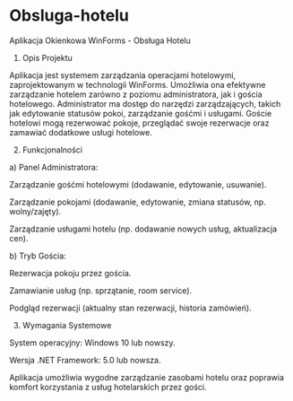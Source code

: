 # Obsluga-hotelu
Aplikacja Okienkowa WinForms - Obsługa Hotelu

1. Opis Projektu

Aplikacja jest systemem zarządzania operacjami hotelowymi, zaprojektowanym w technologii WinForms. Umożliwia ona efektywne zarządzanie hotelem zarówno z poziomu administratora, jak i gościa hotelowego. Administrator ma dostęp do narzędzi zarządzających, takich jak edytowanie statusów pokoi, zarządzanie gośćmi i usługami. Goście hotelowi mogą rezerwować pokoje, przeglądać swoje rezerwacje oraz zamawiać dodatkowe usługi hotelowe.

2. Funkcjonalności

a) Panel Administratora:

Zarządzanie gośćmi hotelowymi (dodawanie, edytowanie, usuwanie).

Zarządzanie pokojami (dodawanie, edytowanie, zmiana statusów, np. wolny/zajęty).

Zarządzanie usługami hotelu (np. dodawanie nowych usług, aktualizacja cen).


b) Tryb Gościa:

Rezerwacja pokoju przez gościa.

Zamawianie usług (np. sprzątanie, room service).

Podgląd rezerwacji (aktualny stan rezerwacji, historia zamówień).


3. Wymagania Systemowe

System operacyjny: Windows 10 lub nowszy.

Wersja .NET Framework: 5.0 lub nowsza.


Aplikacja umożliwia wygodne zarządzanie zasobami hotelu oraz poprawia komfort korzystania z usług hotelarskich przez gości.

